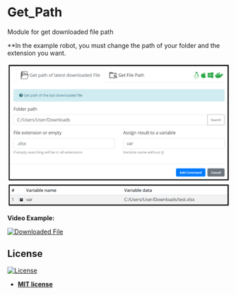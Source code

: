 # Get_Path
Module for get downloaded file path

**In the example robot, you must change the path of your folder and the extension you want.

![alt text](https://raw.githubusercontent.com/rocketbot-cl/Get_Path/master/example/getPath.png)

<strong>Video Example:</strong>

[![Downloaded File](https://img.youtube.com/vi/H0ly3PHFKaQ/0.jpg)](https://www.youtube.com/watch?v=H0ly3PHFKaQ "Downloaded File")


<h2>License</h2>

<p><a href="http://badges.mit-license.org" rel="nofollow"><img src="https://camo.githubusercontent.com/107590fac8cbd65071396bb4d04040f76cde5bde/687474703a2f2f696d672e736869656c64732e696f2f3a6c6963656e73652d6d69742d626c75652e7376673f7374796c653d666c61742d737175617265" alt="License" data-canonical-src="http://img.shields.io/:license-mit-blue.svg?style=flat-square" style="max-width:100%;"></a></p>

<ul>
  <li><strong><a href="http://opensource.org/licenses/mit-license.php" rel="nofollow">MIT license</a></strong></li>
</ul>  
